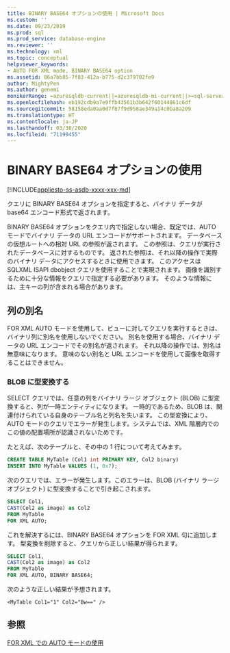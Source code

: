```yaml
---
title: BINARY BASE64 オプションの使用 | Microsoft Docs
ms.custom: ''
ms.date: 09/23/2019
ms.prod: sql
ms.prod_service: database-engine
ms.reviewer: ''
ms.technology: xml
ms.topic: conceptual
helpviewer_keywords:
- AUTO FOR XML mode, BINARY BASE64 option
ms.assetid: 86a7bb85-7f83-412a-b775-d2c379702fe9
author: MightyPen
ms.author: genemi
monikerRange: =azuresqldb-current||=azuresqldb-mi-current||>=sql-server-2016||>=sql-server-linux-2017||=sqlallproducts-allversions
ms.openlocfilehash: eb192cdb9a7e9ffb43561b3b642f60144861c6df
ms.sourcegitcommit: 58158eda0aa0d7f87f9d958ae349a14c0ba8a209
ms.translationtype: HT
ms.contentlocale: ja-JP
ms.lasthandoff: 03/30/2020
ms.locfileid: "71199455"
---
```

# <a name="use-the-binary-base64-option"></a>BINARY BASE64 オプションの使用

[!INCLUDE[appliesto-ss-asdb-xxxx-xxx-md](../../includes/appliesto-ss-asdb-xxxx-xxx-md.md)]

クエリに BINARY BASE64 オプションを指定すると、バイナリ データが base64 エンコード形式で返されます。

BINARY BASE64 オプションをクエリ内で指定しない場合、既定では、AUTO モードでバイナリ データの URL エンコードがサポートされます。 データベースの仮想ルートへの相対 URL の参照が返されます。 この参照は、クエリが実行されたデータベースに対するものです。 返された参照は、それ以降の操作で実際のバイナリ データにアクセスするときに使用できます。 このアクセスは SQLXML ISAPI dbobject クエリを使用することで実現されます。 画像を識別するために十分な情報をクエリで指定する必要があります。 そのような情報には、主キーの列が含まれる場合があります。

## <a name="column-alias"></a>列の別名

FOR XML AUTO モードを使用して、ビューに対してクエリを実行するときは、バイナリ列に別名を使用しないでください。 別名を使用する場合、バイナリ データの URL エンコードでその別名が返されます。 それ以降の操作では、別名は無意味になります。 意味のない別名と URL エンコードを使用して画像を取得することはできません。

### <a name="cast-to-a-blob"></a>BLOB に型変換する

SELECT クエリでは、任意の列をバイナリ ラージ オブジェクト (BLOB) に型変換すると、列が一時エンティティになります。 一時的であるため、BLOB は、関連付けられている自身のテーブル名と列名を失います。 この型変換により、AUTO モードのクエリでエラーが発生します。システムでは、XML 階層内でのこの値の配置場所が認識されないためです。

たとえば、次のテーブルと、その中の 1 行について考えてみます。

```sql
CREATE TABLE MyTable (Col1 int PRIMARY KEY, Col2 binary)
INSERT INTO MyTable VALUES (1, 0x7);
```

次のクエリでは、エラーが発生します。このエラーは、BLOB (バイナリ ラージ オブジェクト) に型変換することで引き起こされます。

```sql
SELECT Col1,
CAST(Col2 as image) as Col2
FROM MyTable
FOR XML AUTO;
```

これを解決するには、BINARY BASE64 オプションを FOR XML 句に追加します。 型変換を削除すると、クエリから正しい結果が得られます。

```sql
SELECT Col1,
CAST(Col2 as image) as Col2
FROM MyTable
FOR XML AUTO, BINARY BASE64;
```

次のような正しい結果が予想されます。

```console
<MyTable Col1="1" Col2="Bw==" />
```

## <a name="see-also"></a>参照

[FOR XML での AUTO モードの使用](../../relational-databases/xml/use-auto-mode-with-for-xml.md)
